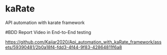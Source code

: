 # kaRate
 API automation with karate framework

#BDD Report Video in End-to-End testing

https://github.com/Kaijar2020/Api_automation_with_kaRate_framework/assets/59390481/2b0a18f4-fdd3-4f44-9f83-42864811f6a8

